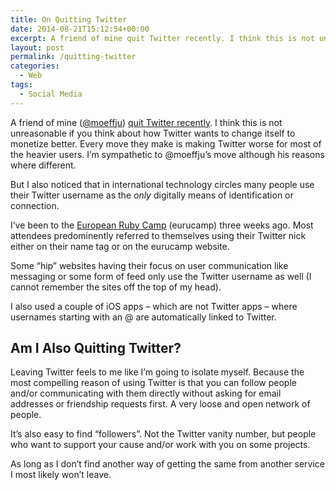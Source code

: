 ```yaml
---
title: On Quitting Twitter
date: 2014-08-21T15:12:54+00:00
excerpt: A friend of mine quit Twitter recently. I think this is not unreasonable if you think about how Twitter wants to change itself to monetize better.
layout: post
permalink: /quitting-twitter
categories:
  - Web
tags:
  - Social Media
---
```

A friend of mine ([@moeffju](https://twitter.com/moeffju "@moeffju on Twitter")) [quit Twitter recently](https://moeffju.net/blog/twitter-breakup/ "quit Twitter recently"). I think this is not unreasonable if you think about how Twitter wants to change itself to monetize better. Every move they make is making Twitter worse for most of the heavier users. I’m sympathetic to @moeffju’s move although his reasons where different.

But I also noticed that in international technology circles many people use their Twitter username as the _only_ digitally means of identification or connection.

I’ve been to the [European Ruby Camp](http://2014.eurucamp.org/ "European Ruby Camp") (eurucamp) three weeks ago. Most attendees predominently referred to themselves using their Twitter nick either on their name tag or on the eurucamp website.

Some “hip” websites having their focus on user communication like messaging or some form of feed only use the Twitter username as well (I cannot remember the sites off the top of my head).

I also used a couple of iOS apps – which are not Twitter apps – where usernames starting with an @ are automatically linked to Twitter.

## Am I Also Quitting Twitter?

Leaving Twitter feels to me like I’m going to isolate myself. Because the most compelling reason of using Twitter is that you can follow people and/or communicating with them directly without asking for email addresses or friendship requests first. A very loose and open network of people.

It’s also easy to find “followers”. Not the Twitter vanity number, but people who want to support your cause and/or work with you on some projects.

As long as I don’t find another way of getting the same from another service I most likely won’t leave.